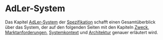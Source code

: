 # AdLer-System


Das Kapitel [AdLer-System](AdLer-System-GE.md) der
[Spezifikation](Spezifikation-GE.md) schafft einen
Gesamtüberblick über das System, 
der auf den folgenden Seiten mit den Kapiteln
[Zweck](Zweck.md),
[Marktanforderungen](Marktanforderungen.md),
[Systemkontext](Systemkontext.md) und
[Architektur](Architektur.md)
genauer erläutert wird.




